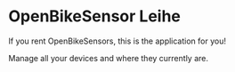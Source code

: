 # OpenBikeSensor Leihe

If you rent OpenBikeSensors, this is the application for you!

Manage all your devices and where they currently are.
